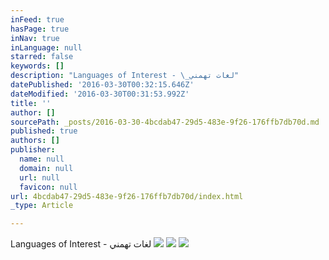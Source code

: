 ```yaml
---
inFeed: true
hasPage: true
inNav: true
inLanguage: null
starred: false
keywords: []
description: "Languages of Interest - \_لغات تهمني"
datePublished: '2016-03-30T00:32:15.646Z'
dateModified: '2016-03-30T00:31:53.992Z'
title: ''
author: []
sourcePath: _posts/2016-03-30-4bcdab47-29d5-483e-9f26-176ffb7db70d.md
published: true
authors: []
publisher:
  name: null
  domain: null
  url: null
  favicon: null
url: 4bcdab47-29d5-483e-9f26-176ffb7db70d/index.html
_type: Article

---
```

Languages of Interest -  لغات تهمني
![](https://the-grid-user-content.s3-us-west-2.amazonaws.com/66f2d75a-3fb3-440f-91cf-4eb22463e714.jpg)
![](https://the-grid-user-content.s3-us-west-2.amazonaws.com/78c35611-1dcc-462a-a42f-694bb3fa8f2a.png)
![](https://the-grid-user-content.s3-us-west-2.amazonaws.com/079eb65e-5fad-4ec2-9e0d-689f6856737e.png)
